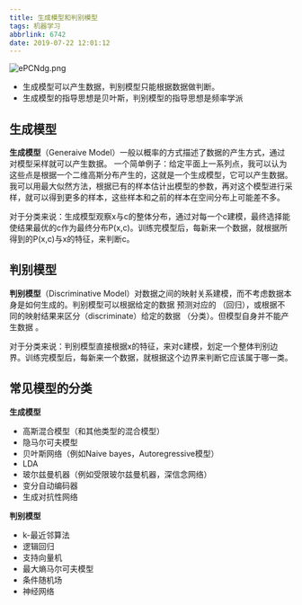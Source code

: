 ```yaml
---
title: 生成模型和判别模型
tags: 机器学习
abbrlink: 6742
date: 2019-07-22 12:01:12
---
```

![ePCNdg.png](https://s2.ax1x.com/2019/07/22/ePCNdg.png)

- 生成模型可以产生数据，判别模型只能根据数据做判断。
- 生成模型的指导思想是贝叶斯，判别模型的指导思想是频率学派
<!--more-->

## 生成模型
**生成模型**（Generaive Model）一般以概率的方式描述了数据的产生方式，通过对模型采样就可以产生数据。
一个简单例子：给定平面上一系列点，我可以认为这些点是根据一个二维高斯分布产生的，这就是一个生成模型，它可以产生数据。我可以用最大似然方法，根据已有的样本估计出模型的参数，再对这个模型进行采样，就可以得到更多的样本，这些样本和之前的样本在空间分布上可能差不多。

对于分类来说：生成模型观察x与c的整体分布，通过对每一个c建模，最终选择能使结果最优的c作为最终分布P(x,c)。训练完模型后，每新来一个数据，就根据所得到的P(x,c)与x的特征，来判断c。

## 判别模型
**判别模型**（Discriminative Model）对数据之间的映射关系建模，而不考虑数据本身是如何生成的。判别模型可以根据给定的数据 预测对应的 （回归），或根据不同的映射结果来区分（discriminate）给定的数据 （分类）。但模型自身并不能产生数据 。

对于分类来说：判别模型直接根据x的特征，来对c建模，划定一个整体判别边界。训练完模型后，每新来一个数据，就根据这个边界来判断它应该属于哪一类。

## 常见模型的分类
**生成模型**
- 高斯混合模型（和其他类型的混合模型）
- 隐马尔可夫模型
- 贝叶斯网络（例如Naive bayes，Autoregressive模型）
- LDA
- 玻尔兹曼机器（例如受限玻尔兹曼机器，深信念网络）
- 变分自动编码器
- 生成对抗性网络

**判别模型**
- k-最近邻算法
- 逻辑回归
- 支持向量机
- 最大熵马尔可夫模型
- 条件随机场
- 神经网络